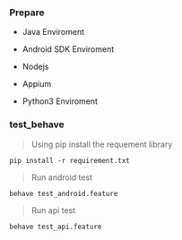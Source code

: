 ### Prepare
* Java Enviroment

* Android SDK Enviroment

* Nodejs

* Appium

* Python3 Enviroment

### test_behave

> Using pip install the requement library
```
pip install -r requirement.txt
```

> Run android test
```
behave test_android.feature
```

> Run api test
```
behave test_api.feature
```
